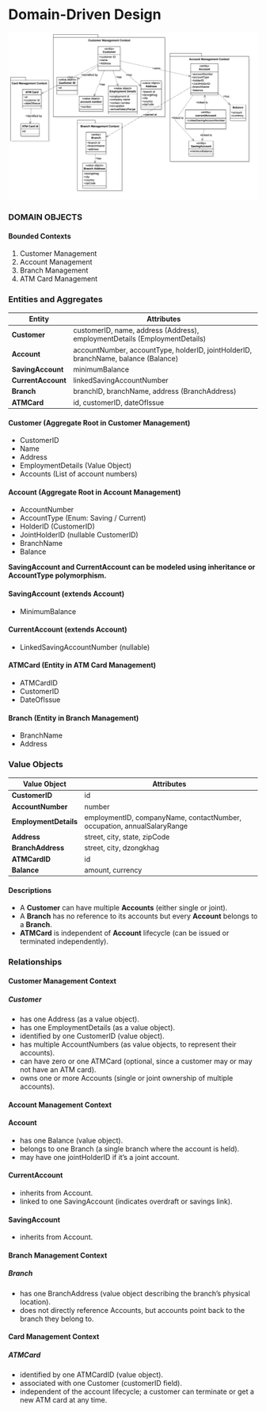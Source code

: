 # Domain-Driven Design

![alt text](DDD.png)

### DOMAIN OBJECTS
#### Bounded Contexts
1. Customer Management
2. Account Management
3. Branch Management
4. ATM Card Management

### Entities and Aggregates

| Entity         | Attributes |
|----------------|-----------------------------------------|
| **Customer**   | customerID, name, address (Address), employmentDetails (EmploymentDetails) |
| **Account**    | accountNumber, accountType, holderID, jointHolderID, branchName, balance (Balance) |
| **SavingAccount** | minimumBalance |
| **CurrentAccount** | linkedSavingAccountNumber |
| **Branch**     | branchID, branchName, address (BranchAddress) |
| **ATMCard**    | id, customerID, dateOfIssue |

#### Customer (Aggregate Root in Customer Management)
- CustomerID
- Name
- Address
- EmploymentDetails (Value Object)
- Accounts (List of account numbers)

#### Account (Aggregate Root in Account Management)
- AccountNumber
- AccountType (Enum: Saving / Current)
- HolderID (CustomerID)
- JointHolderID (nullable CustomerID)
- BranchName
- Balance

**SavingAccount and CurrentAccount can be modeled using inheritance or AccountType polymorphism.**

#### SavingAccount (extends Account)
- MinimumBalance

#### CurrentAccount (extends Account)
- LinkedSavingAccountNumber (nullable)

#### ATMCard (Entity in ATM Card Management)
- ATMCardID
- CustomerID
- DateOfIssue

#### Branch (Entity in Branch Management)
- BranchName
- Address

### Value Objects
| Value Object         | Attributes |
|-----------------------|-------------------------------------------|
| **CustomerID**        | id |
| **AccountNumber**     | number |
| **EmploymentDetails** | employmentID, companyName, contactNumber, occupation, annualSalaryRange |
| **Address**           | street, city, state, zipCode |
| **BranchAddress**     | street, city, dzongkhag |
| **ATMCardID**         | id |
| **Balance**           | amount, currency |

#### Descriptions 
- A **Customer** can have multiple **Accounts** (either single or joint).  
- A **Branch** has no reference to its accounts but every **Account** belongs to a **Branch**.  
- **ATMCard** is independent of **Account** lifecycle (can be issued or terminated independently).  

### Relationships
#### Customer Management Context
#####  Customer
- has one Address (as a value object).
- has one EmploymentDetails (as a value object).
- identified by one CustomerID (value object).
- has multiple AccountNumbers (as value objects, to represent their accounts).
- can have zero or one ATMCard (optional, since a customer may or may not have an ATM card).
- owns one or more Accounts (single or joint ownership of multiple accounts).

#### Account Management Context
#### Account
- has one Balance (value object).
- belongs to one Branch (a single branch where the account is held).
- may have one jointHolderID if it’s a joint account.

#### CurrentAccount
- inherits from Account.
- linked to one SavingAccount (indicates overdraft or savings link).

#### SavingAccount
- inherits from Account.

#### Branch Management Context
##### Branch
- has one BranchAddress (value object describing the branch’s physical location).
- does not directly reference Accounts, but accounts point back to the branch they belong to.

#### Card Management Context
##### ATMCard
- identified by one ATMCardID (value object).
- associated with one Customer (customerID field).
- independent of the account lifecycle; a customer can terminate or get a new ATM card at any time.


